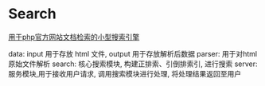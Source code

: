 # Search
[用于php官方网站文档检索的小型搜索引擎](http://39.96.48.21:9000/index.html)

data: input 用于存放 html 文件, output 用于存放解析后数据
parser: 用于对html原始文件解析
search: 核心搜索模块, 构建正排索、引倒排索引, 进行搜索
server: 服务模块,用于接收用户请求, 调用搜索模块进行处理, 将处理结果返回至用户

